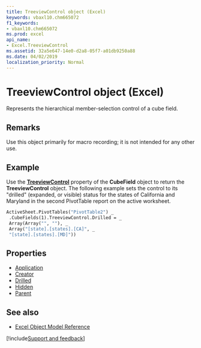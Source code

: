 ```yaml
---
title: TreeviewControl object (Excel)
keywords: vbaxl10.chm665072
f1_keywords:
- vbaxl10.chm665072
ms.prod: excel
api_name:
- Excel.TreeviewControl
ms.assetid: 32a5e647-14e0-d2a8-05f7-a01db9250a88
ms.date: 04/02/2019
localization_priority: Normal
---
```



# TreeviewControl object (Excel)

Represents the hierarchical member-selection control of a cube field.


## Remarks

Use this object primarily for macro recording; it is not intended for any other use.


## Example

Use the **[TreeviewControl](Excel.CubeField.TreeviewControl.md)** property of the **CubeField** object to return the **TreeviewControl** object. The following example sets the control to its "drilled" (expanded, or visible) status for the states of California and Maryland in the second PivotTable report on the active worksheet.

```vb
ActiveSheet.PivotTables("PivotTable2") _ 
 .CubeFields(1).TreeviewControl.Drilled = _ 
 Array(Array("", ""), _ 
 Array("[state].[states].[CA]", _ 
 "[state].[states].[MD]")) 

```

## Properties

- [Application](Excel.TreeviewControl.Application.md)
- [Creator](Excel.TreeviewControl.Creator.md)
- [Drilled](Excel.TreeviewControl.Drilled.md)
- [Hidden](Excel.TreeviewControl.Hidden.md)
- [Parent](Excel.TreeviewControl.Parent.md)

## See also

- [Excel Object Model Reference](overview/Excel/object-model.md)

[!include[Support and feedback](~/includes/feedback-boilerplate.md)]